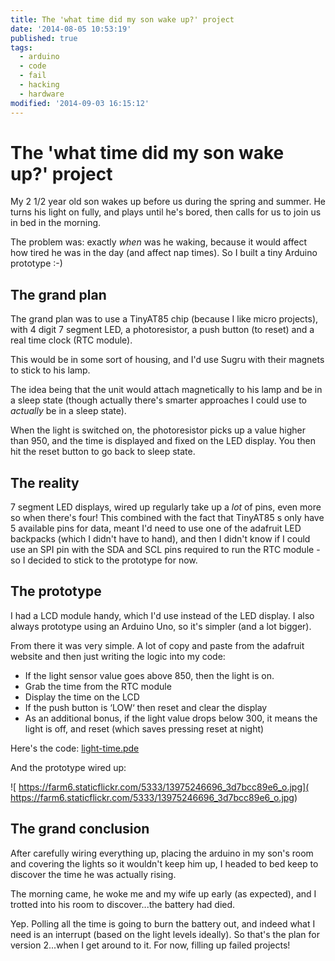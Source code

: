 ```yaml
---
title: The 'what time did my son wake up?' project
date: '2014-08-05 10:53:19'
published: true
tags:
  - arduino
  - code
  - fail
  - hacking
  - hardware
modified: '2014-09-03 16:15:12'
---
```

# The 'what time did my son wake up?' project

My 2 1/2 year old son wakes up before us during the spring and summer. He turns his light on fully, and plays until he's bored, then calls for us to join us in bed in the morning.

The problem was: exactly *when* was he waking, because it would affect how tired he was in the day (and affect nap times). So I built a tiny Arduino prototype :-) 

<!--more-->

## The grand plan

The grand plan was to use a TinyAT85 chip (because I like micro projects), with 4 digit 7 segment LED, a photoresistor, a push button (to reset) and a real time clock (RTC module). 

This would be in some sort of housing, and I'd use Sugru with their magnets to stick to his lamp. 

The idea being that the unit would attach magnetically to his lamp and be in a sleep state (though actually there's smarter approaches I could use to *actually* be in a sleep state). 

When the light is switched on, the photoresistor picks up a value higher than 950, and the time is displayed and fixed on the LED display. You then hit the reset button to go back to sleep state.

## The reality

7 segment LED displays, wired up regularly take up a *lot* of pins, even more so when there's four! This combined with the fact that TinyAT85 s only have 5 available pins for data, meant I'd need to use one of the adafruit LED backpacks (which I didn't have to hand), and then I didn't know if I could use an SPI pin with the SDA and SCL pins required to run the RTC module - so I decided to stick to the prototype for now.

## The prototype

I had a LCD module handy, which I'd use instead of the LED display. I also always prototype using an Arduino Uno, so it's simpler (and a lot bigger).

From there it was very simple. A lot of copy and paste from the adafruit website and then just writing the logic into my code:

* If the light sensor value goes above 850, then the light is on.
* Grab the time from the RTC module
* Display the time on the LCD
* If the push button is ‘LOW‘ then reset and clear the display
* As an additional bonus, if the light value drops below 300, it means the light is off, and reset (which saves pressing reset at night)

Here's the code: [light-time.pde](https://gist.github.com/remy/11264660#file-light-time-pde)

And the prototype wired up:

![ https://farm6.staticflickr.com/5333/13975246696_3d7bcc89e6_o.jpg]( https://farm6.staticflickr.com/5333/13975246696_3d7bcc89e6_o.jpg)

## The grand conclusion

After carefully wiring everything up, placing the arduino in my son's room and covering the lights so it wouldn't keep him up, I headed to bed keep to discover the time he was actually rising.

The morning came, he woke me and my wife up early (as expected), and I trotted into his room to discover...the battery had died.

Yep. Polling all the time is going to burn the battery out, and indeed what I need is an interrupt (based on the light levels ideally). So that's the plan for version 2...when I get around to it. For now, filling up failed projects!
